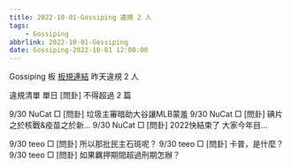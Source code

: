```yaml
---
title: 2022-10-01-Gossiping 違規 2 人
tags:
    - Gossiping
abbrlink: 2022-10-01-Gossiping
date: Gossiping-2022-10-01 12:00:00
---
```

Gossiping 板 [板規連結](https://www.ptt.cc/bbs/Gossiping/M.1637425085.A.07D.html)
昨天違規 2 人
<!-- more -->

違規清單
單日 [問卦] 不得超過 2 篇

9/30 NuCat □ [問卦] 垃圾主審暗助大谷讓MLB蒙羞
9/30 NuCat □ [問卦] 碘片之於核戰&疫苗之於新…
9/30 NuCat □ [問卦] 2022快結束了 大家今年目…

9/30 teeo □ [問卦] 所以那批民主石斑呢？
9/30 teeo □ [問卦] 卡普，是什麼？
9/30 teeo □ [問卦] 如果羈押期間超過刑期怎辦？